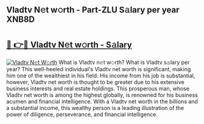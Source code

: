 ## Vladtv N𝚎t w𝚘rth - Part-ZLU S𝚊lary per year XNB8D

# <h2><a href="http://gc1ddz2.nevu.top/?p=Vladtv">🔗 👉🔴 Vladtv N𝚎t w𝚘rth - S𝚊lary</a></h2>

[![Vladtv N𝚎t W𝚘rth](https://i.imgur.com/Oavwk0R.jpeg)](http://gc1ddz2.nevu.top/?p=Vladtv)
What is Vladtv n𝚎t w𝚘rth? What is Vladtv s𝚊lary per year?
This well-heeled individual's Vladtv net worth is significant, making him one of the wealthiest in his field. His income from his job is substantial, however, Vladtv net worth is thought to be greater due to his extensive business interests and real estate holdings. This prosperous man, whose Vladtv net worth is among the highest globally, is renowned for his business acumen and financial intelligence. With a Vladtv net worth in the billions and a substantial income, this wealthy person is a leading illustration of the power of diligence, perseverance, and financial intelligence.
